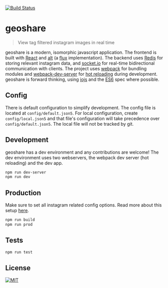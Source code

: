 [![Build Status](https://travis-ci.org/troutowicz/geoshare.svg)](https://travis-ci.org/troutowicz/geoshare)

# geoshare
> View tag filtered instagram images in real time

geoshare is a modern, isomorphic javascript application. The frontend is built with [React](https://facebook.github.io/react/) and [alt](http://goatslacker.github.io/alt/) (a [flux](https://facebook.github.io/flux/) implementation). The backend uses [Redis](http://redis.io/) for storing relevant instagram data, and [socket.io](http://socket.io/) for real-time bidirectional communication with clients. The project uses [webpack](http://webpack.github.io/) for bundling modules and [webpack-dev-server](http://webpack.github.io/docs/webpack-dev-server.html) for [hot reloading](http://gaearon.github.io/react-hot-loader/) during development. geoshare is forward thinking, using [iojs](https://iojs.org) and the [ES6](https://github.com/lukehoban/es6features) spec where possible.

## Config
There is default configuration to simplify development. The config file is located at `config/default.json5`. For local configuration, create `config/local.json5` and that file's configuration will take precedence over `config/default.json5`. The local file will not be tracked by git.

## Development
geoshare has a dev environment and any contributions are welcome! The dev environment uses two webservers, the webpack dev server (hot reloading) and the dev app.

```sh
npm run dev-server
npm run dev
```

## Production
Make sure to set all instagram related config options. Read more about this setup [here](https://instagram.com/developer/realtime/).

```sh
npm run build
npm run prod
```

## Tests
```sh
npm run test
```

## License

[![MIT](https://img.shields.io/badge/license-MIT-blue.svg)](http://troutowicz.mit-license.org)
